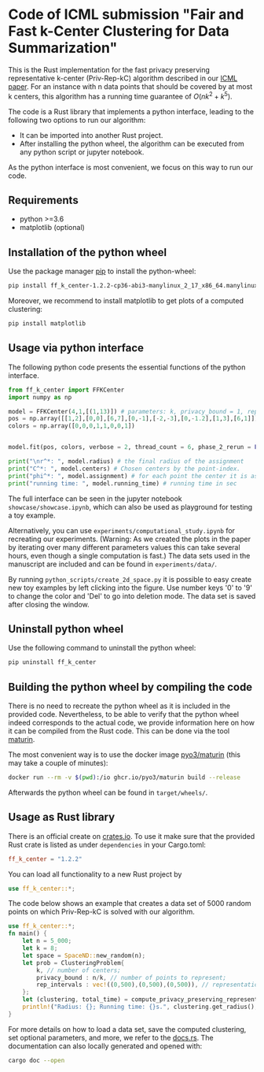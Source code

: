 # Code of ICML submission "Fair and Fast k-Center Clustering for Data Summarization"

This is the Rust implementation for the fast privacy preserving representative k-center (Priv-Rep-kC) algorithm described in our [ICML paper](https://proceedings.mlr.press/v162/angelidakis22a.html).
For an instance with n data points that should be covered by at most k centers, this algorithm has a running time guarantee of $O(nk^2 + k^5)$.

The code is a Rust library that implements a python interface, leading to the following two options to run our algorithm:

- It can be imported into another Rust project.
- After installing the python wheel, the algorithm can be executed from any python script or jupyter notebook.

As the python interface is most convenient, we focus on this way to run our code.

## Requirements

- python >=3.6
- matplotlib (optional)

## Installation of the python wheel

Use the package manager [pip](https://pip.pypa.io/en/stable/) to install the python-wheel:

```bash
pip install ff_k_center-1.2.2-cp36-abi3-manylinux_2_17_x86_64.manylinux2014_x86_64.whl
```

Moreover, we recommend to install matplotlib to get plots of a computed clustering:

```bash
pip install matplotlib
```

## Usage via python interface

The following python code presents the essential functions of the python interface.

```python
from ff_k_center import FFKCenter
import numpy as np

model = FFKCenter(4,1,[(1,13)]) # parameters: k, privacy_bound = 1, rep_intervals = []
pos = np.array([[1,2],[0,0],[6,7],[0,-1],[-2,-3],[0,-1.2],[1,3],[6,1]])
colors = np.array([0,0,0,1,1,0,0,1])


model.fit(pos, colors, verbose = 2, thread_count = 6, phase_2_rerun = False, phase_5_gonzalez = True) # positions of points; followed by colors; Optional: verbose (0: silent, 1: brief, 2: verbose; default: 1); thread_count (default: #cores); phase_2_rerun (default: True); phase_5_gonzalez (default: False);

print("\nr^*: ", model.radius) # the final radius of the assignment
print("C^*: ", model.centers) # Chosen centers by the point-index.
print("phi^*: ", model.assignment) # for each point the center it is assigned to.
print("running time: ", model.running_time) # running time in sec
```

The full interface can be seen in the jupyter notebook ```showcase/showcase.ipynb```, which can also be used as playground for testing a toy example.

Alternatively, you can use ```experiments/computational_study.ipynb``` for recreating our experiments. (Warning: As we created the plots in the paper by iterating over many different parameters values this can take several hours, even though a single computation is fast.) The data sets used in the manuscript are included and can be found in ```experiments/data/```.

By running ```python_scripts/create_2d_space.py``` it is possible to easy create new toy examples by left clicking into the figure. Use number keys '0' to '9' to change the color and 'Del' to go into deletion mode. The data set is saved after closing the window.

## Uninstall python wheel

Use the following command to uninstall the python wheel:

```bash
pip uninstall ff_k_center
```

## Building the python wheel by compiling the code

There is no need to recreate the python wheel as it is included in the provided code.
Nevertheless, to be able to verify that the python wheel indeed corresponds to the actual code, we provide information here on how it can be compiled from the Rust code.
This can be done via the tool [maturin](https://github.com/PyO3/maturin).

The most convenient way is to use the docker image [pyo3/maturin](https://ghcr.io/pyo3/maturin) (this may take a couple of minutes):

```bash
docker run --rm -v $(pwd):/io ghcr.io/pyo3/maturin build --release
```

Afterwards the python wheel can be found in ```target/wheels/```.

## Usage as Rust library

There is an official create on [crates.io](https://crates.io/crates/ff_k_center). To use it make sure that the provided Rust crate is listed as under ```dependencies``` in your Cargo.toml:

```toml
ff_k_center = "1.2.2"
```

You can load all functionality to a new Rust project by

```rust
use ff_k_center::*;
```

The code below shows an example that creates a data set of 5000 random points on which Priv-Rep-kC is solved with our algorithm.

```rust
use ff_k_center::*;
fn main() {
    let n = 5_000;
    let k = 8;
    let space = SpaceND::new_random(n);
    let prob = ClusteringProblem{
        k, // number of centers;
        privacy_bound : n/k, // number of points to represent;
        rep_intervals : vec!((0,500),(0,500),(0,500)), // representation interval [a,b] for each color class; for color classes without interval we subsitute [0. inf]
    };
    let (clustering, total_time) = compute_privacy_preserving_representative_k_center(&space, &prob, None);
    println!("Radius: {}; Running time: {}s.", clustering.get_radius(), total_time);
}
```

For more details on how to load a data set, save the computed clustering, set optional parameters, and more, we refer to the [docs.rs](https://docs.rs/ff_k_center/1.2.2/). The documentation can also locally generated and opened with:

```bash
cargo doc --open
```
